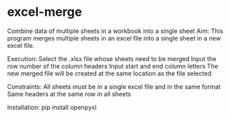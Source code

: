 # excel-merge
Combine data of multiple sheets in a workbook into a single sheet
Aim:
This program merges multiple sheets in an excel file into a single sheet in a new excel file.

Execution:
Select the .xlsx file whose sheets need to be merged
Input the row number of the column headers
Input start and end column letters
The new merged file will be created at the same location as the file selected

Constraints:
All sheets must be in a single excel file and in the same format
Same headers at the same row in all sheets

Installation:
pip install openpyxl
